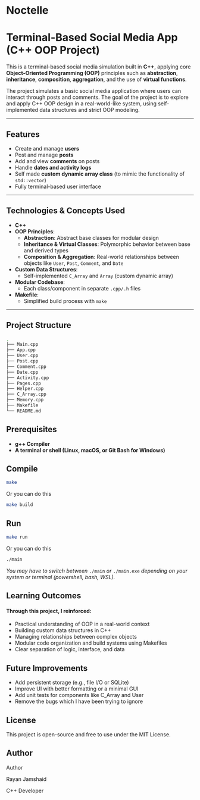 # Noctelle
#  Terminal-Based Social Media App (C++ OOP Project)

This is a terminal-based social media simulation built in **C++**, applying core **Object-Oriented Programming (OOP)** principles such as **abstraction**, **inheritance**, **composition**, **aggregation**, and the use of **virtual functions**.

The project simulates a basic social media application where users can interact through posts and comments. The goal of the project is to explore and apply C++ OOP design in a real-world-like system, using self-implemented data structures and strict OOP modeling.

---

##  Features

- Create and manage **users**
- Post and manage **posts**
- Add and view **comments** on posts
- Handle **dates and activity logs**
- Self made **custom dynamic array class** (to mimic the functionality of `std::vector`)
- Fully terminal-based user interface

---

##  Technologies & Concepts Used

- **C++**
- **OOP Principles**:
  - **Abstraction**: Abstract base classes for modular design
  - **Inheritance & Virtual Classes**: Polymorphic behavior between base and derived types
  - **Composition & Aggregation**: Real-world relationships between objects like `User`, `Post`, `Comment`, and `Date`
- **Custom Data Structures**:
  - Self-implemented `C_Array` and `Array` (custom dynamic array)
- **Modular Codebase**:
  - Each class/component in separate `.cpp/.h` files
- **Makefile**:
  - Simplified build process with `make`

---

##  Project Structure

```bash
.
├── Main.cpp           
├── App.cpp         
├── User.cpp  
├── Post.cpp  
├── Comment.cpp   
├── Date.cpp     
├── Activity.cpp       
├── Pages.cpp        
├── Helper.cpp          
├── C_Array.cpp        
├── Memory.cpp         
├── Makefile           
└── README.md          
 ```

 ##  Prerequisites
 - **g++ Compiler**
 - **A terminal or shell (Linux, macOS, or Git Bash for Windows)**

 ##  Compile
 ```bash
 make
 ```
 Or you can do this
 ```bash
 make build
 ```

 ## Run
  ```bash
 make run
 ```
 Or you can do this
 ```bash
 ./main
 ```

 *You may have to switch between* `./main` *or* `./main.exe` *depending on your system or terminal (powershell, bash, WSL).*

## Learning Outcomes
#### Through this project, I reinforced:
- Practical understanding of OOP in a real-world context
- Building custom data structures in C++
- Managing relationships between complex objects
- Modular code organization and build systems using Makefiles
- Clear separation of logic, interface, and data


## Future Improvements
- Add persistent storage (e.g., file I/O or SQLite)
- Improve UI with better formatting or a minimal GUI
- Add unit tests for components like C_Array and User
- Remove the bugs which I have been trying to ignore

## License
 This project is open-source and free to use under the MIT License.

## Author
 Author
 
 Rayan Jamshaid

 C++ Developer

 